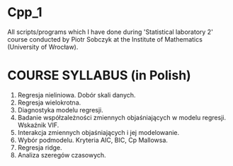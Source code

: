 Cpp_1
=====

All scripts/programs which I have done during 'Statistical laboratory 2' course conducted by Piotr Sobczyk at the Institute of Mathematics (University of Wrocław). 

COURSE SYLLABUS  (in Polish)
===============
1. Regresja nieliniowa. Dobór skali danych.
2. Regresja wielokrotna.
3. Diagnostyka modelu regresji.
4. Badanie współzależności zmiennych objaśniających w modelu regresji. Wskaźnik VIF.
5. Interakcja zmiennych objaśniających i jej modelowanie.
6. Wybór podmodelu. Kryteria AIC, BIC, Cp Mallowsa.
7. Regresja ridge.
8. Analiza szeregów czasowych.
